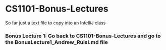 # CS1101-Bonus-Lectures

So far just a text file to copy into an IntelliJ class

### Bonus Lecture 1: Go back to CS1101-Bonus-Lectures and go to the BonusLecture1_Andrew_Ruisi.md file